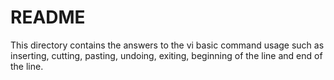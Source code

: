 # README

This directory contains the answers to the vi basic command usage such as inserting, cutting, pasting, undoing, exiting, beginning of the line and end of the line.